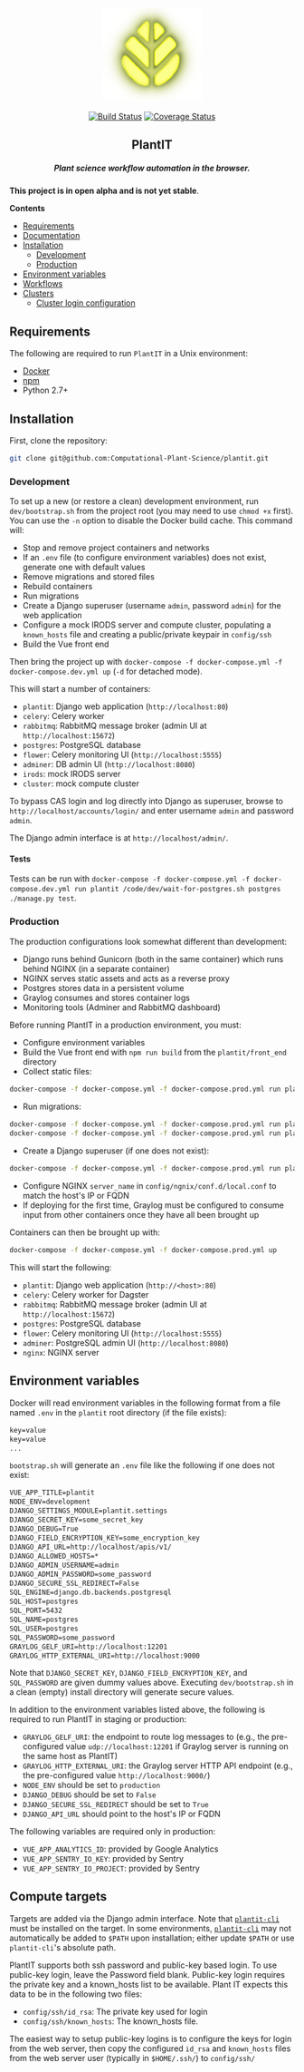 <p align="center">
<img src="https://github.com/Computational-Plant-Science/plantit/blob/master/plantit/front_end/src/assets/logo.png?raw=true" />
<br /><br />
<a href="https://travis-ci.com/Computational-Plant-Science/plantit.svg?branch=master"><img src='https://travis-ci.com/Computational-Plant-Science/plantit.svg?branch=master' alt='Build Status' /></a>
<a href='https://coveralls.io/github/Computational-Plant-Science/plantit?branch=HEAD'><img src='https://coveralls.io/repos/github/Computational-Plant-Science/plantit/badge.svg?branch=HEAD' alt='Coverage Status' /></a>
</p>
<h2 style="text-align: center">PlantIT</h2>
<h5 style="text-align: center">Plant science workflow automation in the browser.</h5>

**This project is in open alpha and is not yet stable**.

<!-- START doctoc generated TOC please keep comment here to allow auto update -->
<!-- DON'T EDIT THIS SECTION, INSTEAD RE-RUN doctoc TO UPDATE -->
**Contents**

- [Requirements](#requirements)
- [Documentation](#documentation)
- [Installation](#installation)
  - [Development](#development)
  - [Production](#production)
- [Environment variables](#environment-variables)
- [Workflows](#workflows)
- [Clusters](#clusters)
  - [Cluster login configuration](#cluster-login-configuration)

<!-- END doctoc generated TOC please keep comment here to allow auto update -->

## Requirements

The following are required to run `PlantIT` in a Unix environment:

- [Docker](https://www.docker.com/)
- [npm](https://www.npmjs.com/get-npm)
- Python 2.7+

## Installation

First, clone the repository:

```bash
git clone git@github.com:Computational-Plant-Science/plantit.git
```

### Development

To set up a new (or restore a clean) development environment, run `dev/bootstrap.sh` from the project root (you may need to use `chmod +x` first). You can use the `-n` option to disable the Docker build cache. This command will:

- Stop and remove project containers and networks
- If an `.env` file (to configure environment variables) does not exist, generate one with default values
- Remove migrations and stored files
- Rebuild containers
- Run migrations
- Create a Django superuser (username `admin`, password `admin`) for the web application
- Configure a mock IRODS server and compute cluster, populating a `known_hosts` file and creating a public/private keypair in `config/ssh`
- Build the Vue front end

Then bring the project up with `docker-compose -f docker-compose.yml -f docker-compose.dev.yml up` (`-d` for detached mode).

This will start a number of containers:

- `plantit`: Django web application (`http://localhost:80`)
- `celery`: Celery worker
- `rabbitmq`: RabbitMQ message broker (admin UI at `http://localhost:15672`)
- `postgres`: PostgreSQL database
- `flower`: Celery monitoring UI (`http://localhost:5555`)
- `adminer`: DB admin UI (`http://localhost:8080`)
- `irods`: mock IRODS server
- `cluster`: mock compute cluster

To bypass CAS login and log directly into Django as superuser, browse to `http://localhost/accounts/login/` and enter username `admin` and password `admin`.

The Django admin interface is at `http://localhost/admin/`.

#### Tests

Tests can be run with `docker-compose -f docker-compose.yml -f docker-compose.dev.yml run plantit /code/dev/wait-for-postgres.sh postgres ./manage.py test`.

### Production

The production configurations look somewhat different than development:

- Django runs behind Gunicorn (both in the same container) which runs behind NGINX (in a separate container)
- NGINX serves static assets and acts as a reverse proxy
- Postgres stores data in a persistent volume
- Graylog consumes and stores container logs
- Monitoring tools (Adminer and RabbitMQ dashboard)

Before running PlantIT in a production environment, you must:

- Configure environment variables
- Build the Vue front end with `npm run build` from the `plantit/front_end` directory
- Collect static files:

```bash
docker-compose -f docker-compose.yml -f docker-compose.prod.yml run plantit ./manage.py collectstatic --no-input
```

- Run migrations:

```bash
docker-compose -f docker-compose.yml -f docker-compose.prod.yml run plantit /code/dev/wait-for-postgres.sh postgres ./manage.py makemigrations
docker-compose -f docker-compose.yml -f docker-compose.prod.yml run plantit ./manage.py migrate
```

- Create a Django superuser (if one does not exist):

```bash
docker-compose -f docker-compose.yml -f docker-compose.prod.yml run plantit /code/dev/configure-superuser.sh -u "<username>" -p "<password>" -e "<email address>"
```

- Configure NGINX `server_name` in `config/ngnix/conf.d/local.conf` to match the host's IP or FQDN
- If deploying for the first time, Graylog must be configured to consume input from other containers once they have all been brought up

Containers can then be brought up with:

```bash
docker-compose -f docker-compose.yml -f docker-compose.prod.yml up
```

This will start the following:

- `plantit`: Django web application (`http://<host>:80`)
- `celery`: Celery worker for Dagster
- `rabbitmq`: RabbitMQ message broker (admin UI at `http://localhost:15672`)
- `postgres`: PostgreSQL database
- `flower`: Celery monitoring UI (`http://localhost:5555`)
- `adminer`: PostgreSQL admin UI (`http://localhost:8080`)
- `nginx`: NGINX server

## Environment variables

Docker will read environment variables in the following format from a file named `.env` in the `plantit` root directory (if the file exists):

```
key=value
key=value
...
```

`bootstrap.sh` will generate an `.env` file like the following if one does not exist:

```
VUE_APP_TITLE=plantit
NODE_ENV=development
DJANGO_SETTINGS_MODULE=plantit.settings
DJANGO_SECRET_KEY=some_secret_key
DJANGO_DEBUG=True
DJANGO_FIELD_ENCRYPTION_KEY=some_encryption_key
DJANGO_API_URL=http://localhost/apis/v1/
DJANGO_ALLOWED_HOSTS=*
DJANGO_ADMIN_USERNAME=admin
DJANGO_ADMIN_PASSWORD=some_password
DJANGO_SECURE_SSL_REDIRECT=False
SQL_ENGINE=django.db.backends.postgresql
SQL_HOST=postgres
SQL_PORT=5432
SQL_NAME=postgres
SQL_USER=postgres
SQL_PASSWORD=some_password
GRAYLOG_GELF_URI=http://localhost:12201
GRAYLOG_HTTP_EXTERNAL_URI=http://localhost:9000
```

Note that `DJANGO_SECRET_KEY`, `DJANGO_FIELD_ENCRYPTION_KEY`, and `SQL_PASSWORD` are given dummy values above. Executing `dev/bootstrap.sh` in a clean (empty) install directory will generate secure values.

In addition to the environment variables listed above, the following is required to run PlantIT in staging or production:

- `GRAYLOG_GELF_URI`: the endpoint to route log messages to (e.g., the pre-configured value `udp://localhost:12201` if Graylog server is running on the same host as PlantIT)
- `GRAYLOG_HTTP_EXTERNAL_URI`: the Graylog server HTTP API endpoint (e.g., the pre-configured value `http://localhost:9000/`)
- `NODE_ENV` should be set to `production`
- `DJANGO_DEBUG` should be set to `False`
- `DJANGO_SECURE_SSL_REDIRECT` should be set to `True`
- `DJANGO_API_URL` should point to the host's IP or FQDN

The following variables are required only in production:

- `VUE_APP_ANALYTICS_ID`: provided by Google Analytics
- `VUE_APP_SENTRY_IO_KEY`: provided by Sentry
- `VUE_APP_SENTRY_IO_PROJECT`: provided by Sentry

## Compute targets

Targets are added via the Django admin interface. Note that [`plantit-cli`](https://github.com/Computational-Plant-Science/plantit-cli) must be installed on the target. In some environments, [`plantit-cli`](https://github.com/Computational-Plant-Science/plantit-cli) may not automatically be added to `$PATH` upon installation; either update `$PATH` or use `plantit-cli`'s absolute path.

PlantIT supports both ssh password and public-key based
login. To use public-key login, leave the Password field blank. Public-key login requires the private key and a known_hosts list to be available. Plant IT expects this data to be in the following two files:

- `config/ssh/id_rsa`: The private key used for login
- `config/ssh/known_hosts`: The known_hosts file.

The easiest way to setup public-key logins is to configure the keys for login from the web server, then copy the configured `id_rsa` and `known_hosts` files from the web server user (typically in `$HOME/.ssh/`) to `config/ssh/`
